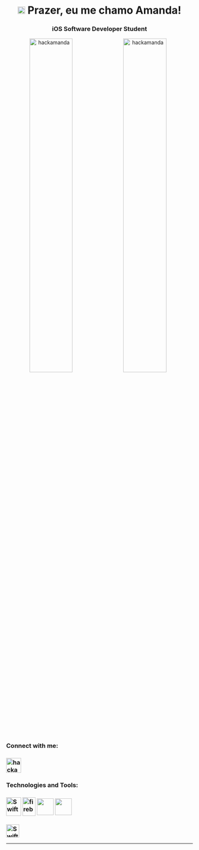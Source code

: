 <h1 align="center"><img src="https://logodownload.org/wp-content/uploads/2013/12/apple-logo-1.png" width="20" /> Prazer, eu me chamo Amanda!</h1>
<h3 align="center"> iOS Software Developer Student</h3>
<div align="center">
<p><img align="left" src="https://github-readme-stats.vercel.app/api?username=hackamanda&theme=jolly&show_icons=true&hide=issues" alt="hackamanda" width="48%" /></p>
<p><img align="center" src="https://github-readme-stats.vercel.app/api/top-langs/?username=hackamanda&layout=compact&theme=jolly&hide=issues" alt="hackamanda" width="48%" /></p>
  
  
  
  
  
<h3 align="left">Connect with me:</h3>
<h3 align="left"><p style="text-align:left">
<a href="https://www.linkedin.com/in/hackamanda/" target="blank"><img align="center" src="https://velanovascular.com/wp-content/uploads/2020/06/LinkedIn.png" alt="hackamanda" height="40" width="40" /></a>
</p>

<h3 align="left">Technologies and Tools:</h3>
<p style="text-align:left">
 
 
<h3 align="left"><a href="https://swift.com/" target="blank"><img align="center" src="https://icongr.am/devicon/swift-original.svg?size=128&color=currentColor" alt="Swift" height="50" width="40" /></a> 
<a href="https://firebase.google.com/" target="blank"><img align="center" src="https://firebase.google.com/downloads/brand-guidelines/PNG/logo-vertical.png?hl=pt-br" alt="firebase" height="50" width="35" /></a>
<a href="https://developer.apple.com/xcode/" target="blank"><img align="center" src="https://developer.apple.com/design/human-interface-guidelines/macos/images/app-icon-realistic-materials_2x.png" height="45" width="45" /></a>
<a href="https://git-scm.com/" target="blank"><img align="center" src="https://git-scm.com/images/logos/downloads/Git-Icon-1788C.png" height="45" width="45" /></a> <h3 align="left"><a href="https://cocoapods.org"><img align="center" src="https://avatars.githubusercontent.com/u/1189714?s=200&v=4" alt="Swift" height="35" width="35" /></a>
 
</p>
<hr></hr>
